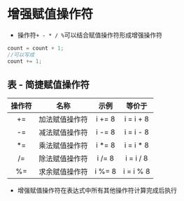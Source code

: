 # 增强赋值操作符

- 操作符`+ - * / %`可以结合赋值操作符形成增强操作符

```java
count = count + 1;
//可以写成
count += 1;
```

## 表 - 简捷赋值操作符

操作符 | 名称 | 示例 | 等价于
:-: | :-: | :-: | :-:
+= | 加法赋值操作符 | i += 8 | i = i + 8
-= | 减法赋值操作符 | i -= 8 | i = i - 8
*= | 乘法赋值操作符 | i *= 8 | i = i * 8
/= | 除法赋值操作符 | i /= 8 | i = i / 8
%= | 求余赋值操作符 | i %= 8 | i = i % 8

- 增强赋值操作符在表达式中所有其他操作符计算完成后执行
